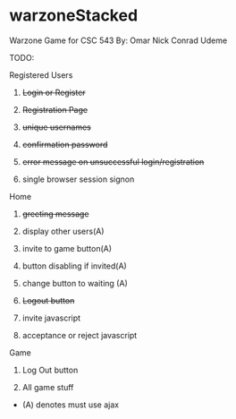 # warzoneStacked
Warzone Game for CSC 543
By:
Omar
Nick
Conrad
Udeme

TODO:

Registered Users

1. ~~Login or Register~~

2. ~~Registration Page~~
  
3. ~~unique usernames~~
  
4. ~~confirmation password~~
  
5. ~~error message on unsuccessful login/registration~~
  
6. single browser session signon
  
Home
  
1. ~~greeting message~~
  
2. display other users(A)
  
3. invite to game button(A)
  
4. button disabling if invited(A)
  
5. change button to waiting (A)
  
6. ~~Logout button~~
  
7. invite javascript
  
8. acceptance or reject javascript
  
Game
  
1. Log Out button
  
2. All game stuff
  
  * (A) denotes must use ajax
